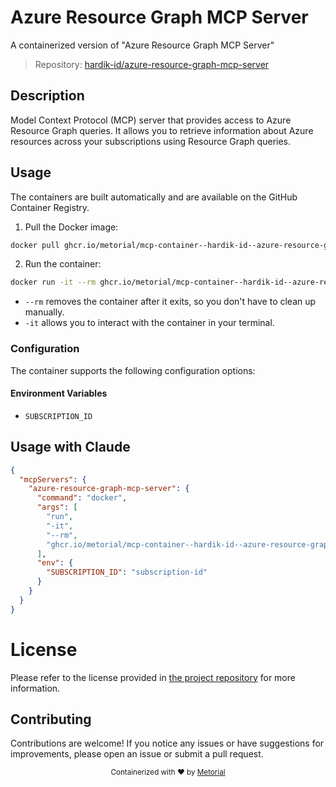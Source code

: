 
# Azure Resource Graph MCP Server

A containerized version of "Azure Resource Graph MCP Server"

> Repository: [hardik-id/azure-resource-graph-mcp-server](https://github.com/hardik-id/azure-resource-graph-mcp-server)

## Description

Model Context Protocol (MCP) server that provides access to Azure Resource Graph queries. It allows you to retrieve information about Azure resources across your subscriptions using Resource Graph queries.


## Usage

The containers are built automatically and are available on the GitHub Container Registry.

1. Pull the Docker image:

```bash
docker pull ghcr.io/metorial/mcp-container--hardik-id--azure-resource-graph-mcp-server--azure-resource-graph-mcp-server
```

2. Run the container:

```bash
docker run -it --rm ghcr.io/metorial/mcp-container--hardik-id--azure-resource-graph-mcp-server--azure-resource-graph-mcp-server 
```

- `--rm` removes the container after it exits, so you don't have to clean up manually.
- `-it` allows you to interact with the container in your terminal.


### Configuration

The container supports the following configuration options:




#### Environment Variables

- `SUBSCRIPTION_ID`




## Usage with Claude

```json
{
  "mcpServers": {
    "azure-resource-graph-mcp-server": {
      "command": "docker",
      "args": [
        "run",
        "-it",
        "--rm",
        "ghcr.io/metorial/mcp-container--hardik-id--azure-resource-graph-mcp-server--azure-resource-graph-mcp-server"
      ],
      "env": {
        "SUBSCRIPTION_ID": "subscription-id"
      }
    }
  }
}
```

# License

Please refer to the license provided in [the project repository](https://github.com/hardik-id/azure-resource-graph-mcp-server) for more information.

## Contributing

Contributions are welcome! If you notice any issues or have suggestions for improvements, please open an issue or submit a pull request.

<div align="center">
  <sub>Containerized with ❤️ by <a href="https://metorial.com">Metorial</a></sub>
</div>
  